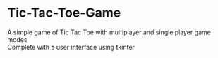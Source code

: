 # Tic-Tac-Toe-Game
A simple game of Tic Tac Toe with multiplayer and single player game modes <br>
Complete with a user interface using tkinter

